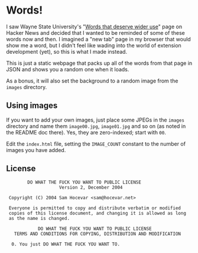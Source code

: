# Words!

I saw Wayne State University's "[Words that deserve wider
use](https://wordwarriors.wayne.edu/list)" page on Hacker News and decided that
I wanted to be reminded of some of these words now and then. I imagined a "new
tab" page in my browser that would show me a word, but I didn't feel like wading
into the world of extension development (yet), so this is what I made instead.

This is just a static webpage that packs up all of the words from that page in
JSON and shows you a random one when it loads.

As a bonus, it will also set the background to a random image from the `images`
directory.

## Using images

If you want to add your own images, just place some JPEGs in the `images`
directory and name them `image00.jpg`, `image01.jpg` and so on (as noted in the
README doc there). Yes, they are zero-indexed; start with `00`.

Edit the `index.html` file, setting the `IMAGE_COUNT` constant to the number of
images you have added.

## License

```
        DO WHAT THE FUCK YOU WANT TO PUBLIC LICENSE 
                    Version 2, December 2004 

 Copyright (C) 2004 Sam Hocevar <sam@hocevar.net> 

 Everyone is permitted to copy and distribute verbatim or modified 
 copies of this license document, and changing it is allowed as long 
 as the name is changed. 

            DO WHAT THE FUCK YOU WANT TO PUBLIC LICENSE 
   TERMS AND CONDITIONS FOR COPYING, DISTRIBUTION AND MODIFICATION 

  0. You just DO WHAT THE FUCK YOU WANT TO.
```